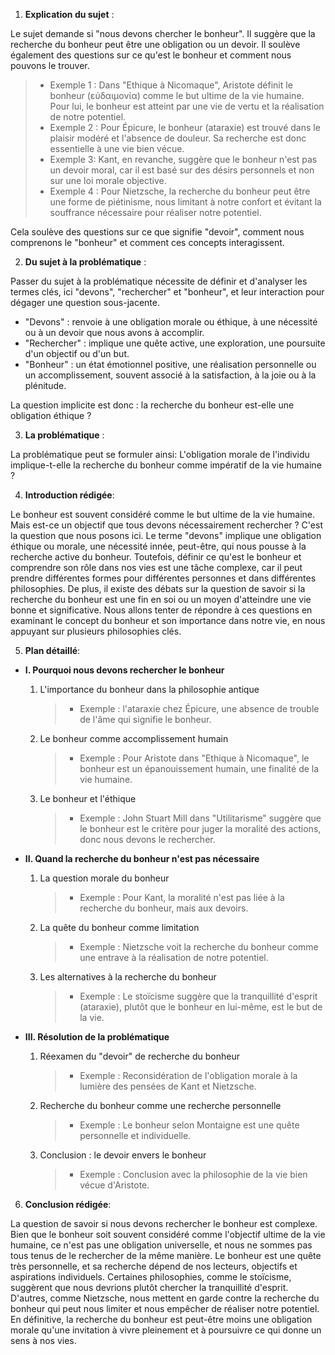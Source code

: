 
1. **Explication du sujet** :

Le sujet demande si "nous devons chercher le bonheur". Il suggère que la recherche du bonheur peut être une obligation ou un devoir. Il soulève également des questions sur ce qu'est le bonheur et comment nous pouvons le trouver.

   > - Exemple 1 : Dans "Ethique à Nicomaque", Aristote définit le bonheur (εὐδαιμονία) comme le but ultime de la vie humaine. Pour lui, le bonheur est atteint par une vie de vertu et la réalisation de notre potentiel.
   > - Exemple 2 : Pour Épicure, le bonheur (ataraxie) est trouvé dans le plaisir modéré et l'absence de douleur. Sa recherche est donc essentielle à une vie bien vécue.
   > - Exemple 3: Kant, en revanche, suggère que le bonheur n'est pas un devoir moral, car il est basé sur des désirs personnels et non sur une loi morale objective.
   > - Exemple 4 : Pour Nietzsche, la recherche du bonheur peut être une forme de piétinisme, nous limitant à notre confort et évitant la souffrance nécessaire pour réaliser notre potentiel.

Cela soulève des questions sur ce que signifie "devoir", comment nous comprenons le "bonheur" et comment ces concepts interagissent.

2. **Du sujet à la problématique** :

Passer du sujet à la problématique nécessite de définir et d'analyser les termes clés, ici "devons", "rechercher" et "bonheur", et leur interaction pour dégager une question sous-jacente.

  - "Devons" : renvoie à une obligation morale ou éthique, à une nécessité ou à un devoir que nous avons à accomplir.
  - "Rechercher" : implique une quête active, une exploration, une poursuite d'un objectif ou d'un but.
  - "Bonheur" : un état émotionnel positive, une réalisation personnelle ou un accomplissement, souvent associé à la satisfaction, à la joie ou à la plénitude.

La question implicite est donc : la recherche du bonheur est-elle une obligation éthique ?   

3. **La problématique** :

La problématique peut se formuler ainsi: L'obligation morale de l'individu implique-t-elle la recherche du bonheur comme impératif de la vie humaine ?

4. **Introduction rédigée**: 

Le bonheur est souvent considéré comme le but ultime de la vie humaine. Mais est-ce un objectif que tous devons nécessairement rechercher ? C'est la question que nous posons ici. Le terme "devons" implique une obligation éthique ou morale, une nécessité innée, peut-être, qui nous pousse à la recherche active du bonheur. Toutefois, définir ce qu'est le bonheur et comprendre son rôle dans nos vies est une tâche complexe, car il peut prendre différentes formes pour différentes personnes et dans différentes philosophies. De plus, il existe des débats sur la question de savoir si la recherche du bonheur est une fin en soi ou un moyen d'atteindre une vie bonne et significative. Nous allons tenter de répondre à ces questions en examinant le concept du bonheur et son importance dans notre vie, en nous appuyant sur plusieurs philosophies clés. 

5. **Plan détaillé**: 

* **I. Pourquoi nous devons rechercher le bonheur**

   1. L'importance du bonheur dans la philosophie antique
        > - Exemple : l'ataraxie chez Épicure, une absence de trouble de l'âme qui signifie le bonheur.
   2. Le bonheur comme accomplissement humain
        > - Exemple : Pour Aristote dans "Ethique à Nicomaque", le bonheur est un épanouissement humain, une finalité de la vie humaine.
   3. Le bonheur et l'éthique
        > - Exemple : John Stuart Mill dans "Utilitarisme" suggère que le bonheur est le critère pour juger la moralité des actions, donc nous devons le rechercher.

* **II. Quand la recherche du bonheur n'est pas nécessaire**

   1. La question morale du bonheur
        > - Exemple : Pour Kant, la moralité n'est pas liée à la recherche du bonheur, mais aux devoirs.
   2. La quête du bonheur comme limitation
        > - Exemple : Nietzsche voit la recherche du bonheur comme une entrave à la réalisation de notre potentiel.
   3. Les alternatives à la recherche du bonheur
        > - Exemple : Le stoïcisme suggère que la tranquillité d'esprit (ataraxie), plutôt que le bonheur en lui-même, est le but de la vie.

* **III. Résolution de la problématique**

   1. Réexamen du "devoir" de recherche du bonheur
        > - Exemple : Reconsidération de l'obligation morale à la lumière des pensées de Kant et Nietzsche.
   2. Recherche du bonheur comme une recherche personnelle
        > - Exemple : Le bonheur selon Montaigne est une quête personnelle et individuelle.
   3. Conclusion : le devoir envers le bonheur
        > - Exemple : Conclusion avec la philosophie de la vie bien vécue d'Aristote.

6. **Conclusion rédigée**: 

La question de savoir si nous devons rechercher le bonheur est complexe. Bien que le bonheur soit souvent considéré comme l'objectif ultime de la vie humaine, ce n'est pas une obligation universelle, et nous ne sommes pas tous tenus de le rechercher de la même manière. Le bonheur est une quête très personnelle, et sa recherche dépend de nos lecteurs, objectifs et aspirations individuels. Certaines philosophies, comme le stoïcisme, suggèrent que nous devrions plutôt chercher la tranquillité d'esprit. D'autres, comme Nietzsche, nous mettent en garde contre la recherche du bonheur qui peut nous limiter et nous empêcher de réaliser notre potentiel. En définitive, la recherche du bonheur est peut-être moins une obligation morale qu'une invitation à vivre pleinement et à poursuivre ce qui donne un sens à nos vies.
